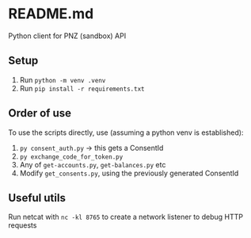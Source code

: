 # README.md

Python client for PNZ (sandbox) API

## Setup

1. Run `python -m venv .venv`
2. Run `pip install -r requirements.txt`

## Order of use

To use the scripts directly, use (assuming a python venv is established):

1. `py consent_auth.py` -> this gets a ConsentId
2. `py exchange_code_for_token.py`
3. Any of `get-accounts.py`, `get-balances.py` etc
4. Modify `get_consents.py`, using the previously generated ConsentId

## Useful utils

Run netcat with `nc -kl 8765` to create a network listener to debug HTTP requests
